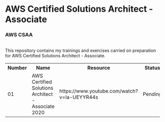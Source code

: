 # AWS Certified Solutions Architect - Associate
<h3>AWS CSAA</h3> <br>
This repository contains my trainings and exercises carried on preparation for AWS Certified Solutions Architect - Associate.
<table>
  <tr>
    <th>Number</th>
    <th>Name</th>
    <th>Resource</th>
    <th>Status</th>
  </tr>
  
  <tr>
    <td>01</td>
    <td>AWS Certified Solutions Architect - Associate 2020</td>
    <td>https://www.youtube.com/watch?v=Ia-UEYYR44s</td>
    <td>Pending</td>
   </tr>
   <tr>
  </tr>
</table> 
